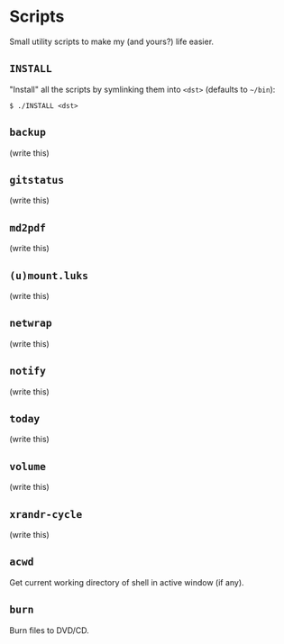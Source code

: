 # Scripts

Small utility scripts to make my (and yours?) life easier.

## `INSTALL`

"Install" all the scripts by symlinking them into `<dst>` (defaults to `~/bin`):

```
$ ./INSTALL <dst>
```

## `backup`

(write this)

## `gitstatus`

(write this)

## `md2pdf`

(write this)

## `(u)mount.luks`

(write this)

## `netwrap`

(write this)

## `notify`

(write this)

## `today`

(write this)

## `volume`

(write this)

## `xrandr-cycle`

(write this)

## `acwd`

Get current working directory of shell in active window (if any).

## `burn`

Burn files to DVD/CD.
